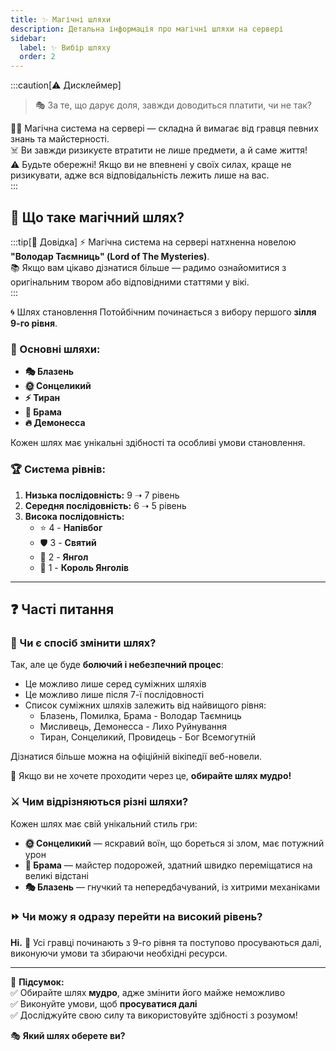 ```yaml
---
title: ✨ Магічні шляхи
description: Детальна інформація про магічні шляхи на сервері
sidebar: 
  label: ✨ Вибір шляху
  order: 2
---
```


:::caution[⚠️ Дисклеймер]
> 🎭 За те, що дарує доля, завжди доводиться платити, чи не так?

🧙‍♂️ Магічна система на сервері — складна й вимагає від гравця певних знань та майстерності.  
☠️ Ви завжди ризикуєте втратити не лише предмети, а й саме життя!  
⚠️ Будьте обережні! Якщо ви не впевнені у своїх силах, краще не ризикувати, адже вся відповідальність лежить лише на вас.  
:::

## 🔮 Що таке магічний шлях?

:::tip[📖 Довідка]
⚡ Магічна система на сервері натхненна новелою **"Володар Таємниць" (Lord of The Mysteries)**.  
📚 Якщо вам цікаво дізнатися більше — радимо ознайомитися з оригінальним твором або відповідними статтями у вікі.  
:::

🌀 Шлях становлення Потойбічним починається з вибору першого **зілля 9-го рівня**.

### 📜 Основні шляхи:
- **🎭 Блазень**
- **🌞 Сонцеликий**
- **⚡ Тиран**
- **🌌 Брама**
- **🔥 Демонесса**

Кожен шлях має унікальні здібності та особливі умови становлення.

### 🏆 Система рівнів:
1. **Низька послідовність:** 9 ➝ 7 рівень
2. **Середня послідовність:** 6 ➝ 5 рівень
3. **Висока послідовність:**
    - ⭐ 4 - **Напівбог**
    - 🛡️ 3 - **Святий**
    - 👼 2 - **Янгол**
    - 👑 1 - **Король Янголів**

---

## ❓ Часті питання

### 🔄 Чи є спосіб змінити шлях?
Так, але це буде **болючий і небезпечний процес**:
- Це можливо лише серед суміжних шляхів
- Це можливо лише після 7-ї послідовності
- Список суміжних шляхів залежить від найвищого рівня:
  - Блазень, Помилка, Брама - Володар Таємниць
  - Мисливець, Демонесса - Лихо Руйнування
  - Тиран, Сонцеликий, Провидець - Бог Всемогутній

Дізнатися більше можна на офіційній вікіпедії веб-новели. 

👀 Якщо ви не хочете проходити через це, **обирайте шлях мудро!**

### ⚔️ Чим відрізняються різні шляхи?
Кожен шлях має свій унікальний стиль гри:
- **🌞 Сонцеликий** — яскравий воїн, що бореться зі злом, має потужний урон
- **🌌 Брама** — майстер подорожей, здатний швидко переміщатися на великі відстані
- **🎭 Блазень** — гнучкий та непередбачуваний, із хитрими механіками

### ⏩ Чи можу я одразу перейти на високий рівень?
**Ні.** 🚫 Усі гравці починають з 9-го рівня та поступово просуваються далі, виконуючи умови та збираючи необхідні ресурси.

---

📌 **Підсумок:**  
✅ Обирайте шлях **мудро**, адже змінити його майже неможливо  
✅ Виконуйте умови, щоб **просуватися далі**  
✅ Досліджуйте свою силу та використовуйте здібності з розумом!

🎭 **Який шлях оберете ви?**
